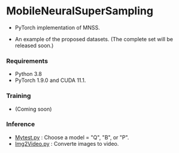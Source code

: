 # MobileNeuralSuperSampling


- PyTorch implementation of MNSS.

- An example of the proposed datasets. (The complete set will be released soon.)


### Requirements
- Python 3.8
- PyTorch 1.9.0 and CUDA 11.1.


### Training

- (Coming soon)


### Inference

-   [Mytest.py](Pytorch_implementation_Inference/Mytest.py) :  Choose a model = "Q", "B", or "P".
-   [Img2Video.py](Pytorch_implementation_Inference/Img2Video.py) :  Converte images to video.

